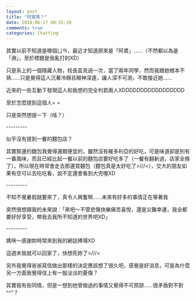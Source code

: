 ```yaml
---
layout: post
title: "阿冤嗎？"
date: 2010-06-17 00:55:39
comments: true
categories: Chatting
---
```

<p>其實以前不知道是哪個ㄩㄢ，最近才知道原來是「阿鳶」&hellip;&hellip;（不然都以為是「淵」，至於標題是我亂打的XD）</p><p>只是系上的一個隱藏人物，校長盃見過一次，當了兩年同學，然而我跟她根本不熟&hellip;&hellip;只是覺得這人沉著冷靜且眼神深邃，讓人深不可測，不敢接近她&hellip;&hellip;</p><p>近來的一些互動下發現這人和我想的完全判若兩人XDDDDDDDDDDDDDDDDD</p><p>至於怎麼提到這個人= =</p><p>只是突然想提一下（啥？）</p><p>---------</p><p>似乎沒有提到一餐的麵包店？</p><p>其實那邊的麵包我覺得還頗便宜的，雖然沒有維多利亞的好吃，可是味道卻是別有一番風味，而且已經比起一餐以前的麵包店要好吃多了（一餐有翻新過，店家全換了），所以現在時常會走去那邊買麵包（麵包真是太好吃了&gt;///&lt;），交大的朋友如果有空可以去吃吃看，說不定還會看到大兜喔XD</p><p>---------</p><p>不知不覺暑假就要來了，真令人興奮啊&hellip;&hellip;未來有好多的事情正在等著我</p><p>突然很想跟我的未來說：「來吧～不管悲傷快樂痛苦喜悅，還是災難幸運，我全都要好好享受，帶我去我所不知道的世界吧XD」</p><p>---------</p><p>媽咪～感謝妳時常來到我的網誌捧場XD</p><p>這週末我就可以回家了，快想死妳了&gt;///&lt;</p><p>另外我覺得爸爸寫信做出那樣的決定應該想了很久吧，感覺是好消息，可是為什麼另一方面我覺得信上有一股淡淡的憂傷？</p><p>其實我有些同情，但是一想到他曾做過的事情又覺得不可原諒&hellip;&hellip;很矛盾對不對^^"？</p>
